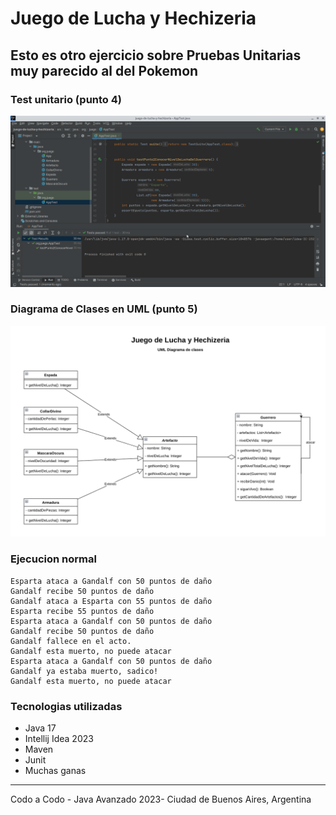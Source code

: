 # Juego de Lucha y Hechizeria

## Esto es otro ejercicio sobre **Pruebas Unitarias** muy parecido al del Pokemon

### Test unitario (punto 4)

<p align="center">
    <img src="/doc/tests.png" aria-label="Camptura de la ejecucion los tests en Idea">
</p>

### Diagrama de Clases en UML (punto 5)

<p align="center">
    <img src="/doc/uml.png" aria-label="Diagrama en lenguage de modelado unificado">
</p>


### Ejecucion normal

```
Esparta ataca a Gandalf con 50 puntos de daño
Gandalf recibe 50 puntos de daño
Gandalf ataca a Esparta con 55 puntos de daño
Esparta recibe 55 puntos de daño
Esparta ataca a Gandalf con 50 puntos de daño
Gandalf recibe 50 puntos de daño
Gandalf fallece en el acto.
Gandalf esta muerto, no puede atacar
Esparta ataca a Gandalf con 50 puntos de daño
Gandalf ya estaba muerto, sadico!
Gandalf esta muerto, no puede atacar
```


### Tecnologias utilizadas
- Java 17
- Intellij Idea 2023
- Maven
- Junit
- Muchas ganas


---

Codo a Codo - Java Avanzado 2023- Ciudad de Buenos Aires, Argentina
